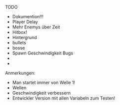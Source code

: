 TODO
* Dokumention!!!
* Player Delay
* Mehr Enemys über Zeit
* Hitbox!
* Hintergrund
* bullets
* bosse
* Spawn Geschwindigkeit
Bugs
*
*
Anmerkungen:
* Man startet immer von Welle 1!
* Wellen
* Geschwindigkeit verbessern
* Entwickler Version mit allen Variabeln zum Testen!